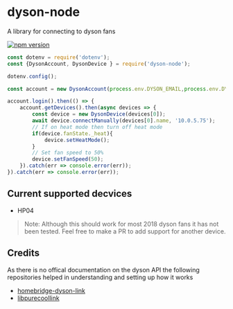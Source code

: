 # dyson-node
A library for connecting to dyson fans

[![npm version](https://badge.fury.io/js/dyson-node.svg)](https://badge.fury.io/js/dyson-node)

```js
const dotenv = require('dotenv');
const {DysonAccount, DysonDevice } = require('dyson-node');

dotenv.config();

const account = new DysonAccount(process.env.DYSON_EMAIL,process.env.DYSON_PASSWORD);

account.login().then(() => {
    account.getDevices().then(async devices => {
        const device = new DysonDevice(devices[0]);
        await device.connectManually(devices[0].name, '10.0.5.75');
        // If on heat mode then turn off heat mode
        if(device.fanState._heat){
            device.setHeatMode();
        }
        // Set fan speed to 50%
        device.setFanSpeed(50);
    }).catch(err => console.error(err));
}).catch(err => console.error(err));
```
## Current supported decvices
- HP04
> Note: Although this should work for most 2018 dyson fans it has not been tested. Feel free to make a PR to add support for another device.

## Credits
As there is no offical documentation on the dyson API the following repositories helped in understanding and setting up how it works
- [homebridge-dyson-link](https://github.com/joe-ng/homebridge-dyson-link/tree/c43614ed41be75e9a09965bea517a0d2317b678b)
- [libpurecoollink](https://github.com/CharlesBlonde/libpurecoollink)